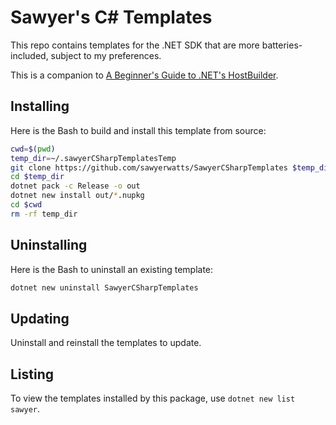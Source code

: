 # Sawyer's C# Templates

This repo contains templates for the .NET SDK that are more batteries-included,
subject to my preferences.

This is a companion to
[A Beginner's Guide to .NET's HostBuilder](https://medium.com/@sawyer.watts/a-beginners-guide-to-net-s-hostbuilder-part-0-78882aab60f8).

## Installing

Here is the Bash to build and install this template from source:

```sh
cwd=$(pwd)
temp_dir=~/.sawyerCSharpTemplatesTemp
git clone https://github.com/sawyerwatts/SawyerCSharpTemplates $temp_dir
cd $temp_dir
dotnet pack -c Release -o out
dotnet new install out/*.nupkg
cd $cwd
rm -rf temp_dir
```

## Uninstalling

Here is the Bash to uninstall an existing template:

```sh
dotnet new uninstall SawyerCSharpTemplates
```

## Updating

Uninstall and reinstall the templates to update.

## Listing

To view the templates installed by this package, use `dotnet new list sawyer`.
